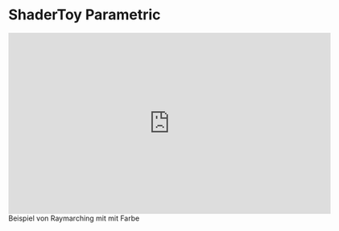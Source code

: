 # ShaderToy Parametric
<iframe width="640" height="360" frameborder="0" src="https://www.shadertoy.com/embed/Wcf3Rs?gui=true&t=10&paused=true&muted=false" allowfullscreen></iframe>
Beispiel von Raymarching mit mit Farbe